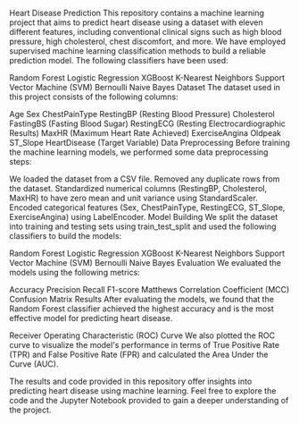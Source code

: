 Heart Disease Prediction
This repository contains a machine learning project that aims to predict heart disease using a dataset with eleven different features, including conventional clinical signs such as high blood pressure, high cholesterol, chest discomfort, and more. We have employed supervised machine learning classification methods to build a reliable prediction model. The following classifiers have been used:

Random Forest
Logistic Regression
XGBoost
K-Nearest Neighbors
Support Vector Machine (SVM)
Bernoulli Naive Bayes
Dataset
The dataset used in this project consists of the following columns:

Age
Sex
ChestPainType
RestingBP (Resting Blood Pressure)
Cholesterol
FastingBS (Fasting Blood Sugar)
RestingECG (Resting Electrocardiographic Results)
MaxHR (Maximum Heart Rate Achieved)
ExerciseAngina
Oldpeak
ST_Slope
HeartDisease (Target Variable)
Data Preprocessing
Before training the machine learning models, we performed some data preprocessing steps:

We loaded the dataset from a CSV file.
Removed any duplicate rows from the dataset.
Standardized numerical columns (RestingBP, Cholesterol, MaxHR) to have zero mean and unit variance using StandardScaler.
Encoded categorical features (Sex, ChestPainType, RestingECG, ST_Slope, ExerciseAngina) using LabelEncoder.
Model Building
We split the dataset into training and testing sets using train_test_split and used the following classifiers to build the models:

Random Forest
Logistic Regression
XGBoost
K-Nearest Neighbors
Support Vector Machine (SVM)
Bernoulli Naive Bayes
Evaluation
We evaluated the models using the following metrics:

Accuracy
Precision
Recall
F1-score
Matthews Correlation Coefficient (MCC)
Confusion Matrix
Results
After evaluating the models, we found that the Random Forest classifier achieved the highest accuracy and is the most effective model for predicting heart disease.

Receiver Operating Characteristic (ROC) Curve
We also plotted the ROC curve to visualize the model's performance in terms of True Positive Rate (TPR) and False Positive Rate (FPR) and calculated the Area Under the Curve (AUC).

The results and code provided in this repository offer insights into predicting heart disease using machine learning. Feel free to explore the code and the Jupyter Notebook provided to gain a deeper understanding of the project.